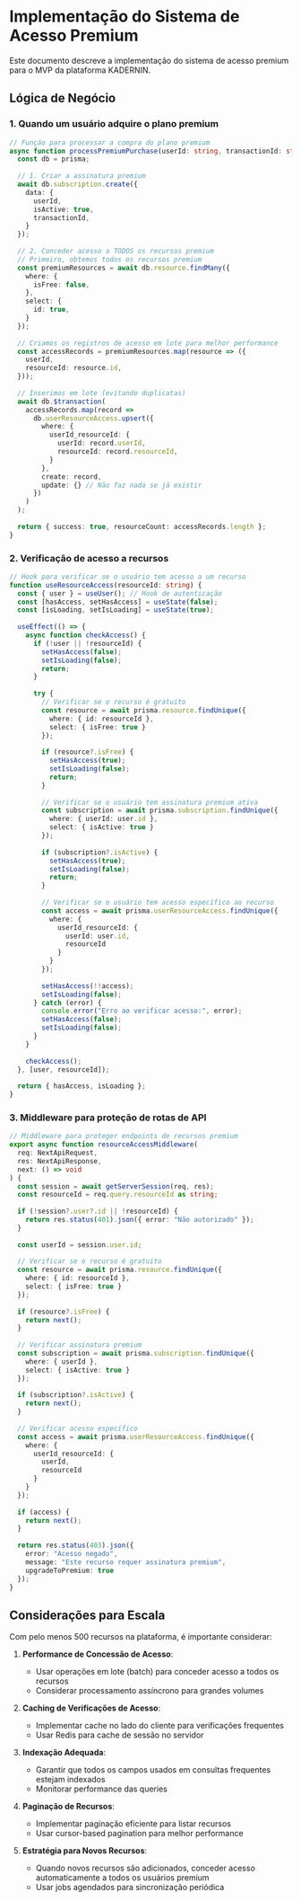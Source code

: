 # Implementação do Sistema de Acesso Premium

Este documento descreve a implementação do sistema de acesso premium para o MVP da plataforma KADERNIN.

## Lógica de Negócio

### 1. Quando um usuário adquire o plano premium

```typescript
// Função para processar a compra do plano premium
async function processPremiumPurchase(userId: string, transactionId: string) {
  const db = prisma;
  
  // 1. Criar a assinatura premium
  await db.subscription.create({
    data: {
      userId,
      isActive: true,
      transactionId,
    }
  });
  
  // 2. Conceder acesso a TODOS os recursos premium
  // Primeiro, obtemos todos os recursos premium
  const premiumResources = await db.resource.findMany({
    where: {
      isFree: false,
    },
    select: {
      id: true,
    }
  });
  
  // Criamos os registros de acesso em lote para melhor performance
  const accessRecords = premiumResources.map(resource => ({
    userId,
    resourceId: resource.id,
  }));
  
  // Inserimos em lote (evitando duplicatas)
  await db.$transaction(
    accessRecords.map(record => 
      db.userResourceAccess.upsert({
        where: {
          userId_resourceId: {
            userId: record.userId,
            resourceId: record.resourceId,
          }
        },
        create: record,
        update: {} // Não faz nada se já existir
      })
    )
  );
  
  return { success: true, resourceCount: accessRecords.length };
}
```

### 2. Verificação de acesso a recursos

```typescript
// Hook para verificar se o usuário tem acesso a um recurso
function useResourceAccess(resourceId: string) {
  const { user } = useUser(); // Hook de autenticação
  const [hasAccess, setHasAccess] = useState(false);
  const [isLoading, setIsLoading] = useState(true);
  
  useEffect(() => {
    async function checkAccess() {
      if (!user || !resourceId) {
        setHasAccess(false);
        setIsLoading(false);
        return;
      }
      
      try {
        // Verificar se o recurso é gratuito
        const resource = await prisma.resource.findUnique({
          where: { id: resourceId },
          select: { isFree: true }
        });
        
        if (resource?.isFree) {
          setHasAccess(true);
          setIsLoading(false);
          return;
        }
        
        // Verificar se o usuário tem assinatura premium ativa
        const subscription = await prisma.subscription.findUnique({
          where: { userId: user.id },
          select: { isActive: true }
        });
        
        if (subscription?.isActive) {
          setHasAccess(true);
          setIsLoading(false);
          return;
        }
        
        // Verificar se o usuário tem acesso específico ao recurso
        const access = await prisma.userResourceAccess.findUnique({
          where: {
            userId_resourceId: {
              userId: user.id,
              resourceId
            }
          }
        });
        
        setHasAccess(!!access);
        setIsLoading(false);
      } catch (error) {
        console.error("Erro ao verificar acesso:", error);
        setHasAccess(false);
        setIsLoading(false);
      }
    }
    
    checkAccess();
  }, [user, resourceId]);
  
  return { hasAccess, isLoading };
}
```

### 3. Middleware para proteção de rotas de API

```typescript
// Middleware para proteger endpoints de recursos premium
export async function resourceAccessMiddleware(
  req: NextApiRequest,
  res: NextApiResponse,
  next: () => void
) {
  const session = await getServerSession(req, res);
  const resourceId = req.query.resourceId as string;
  
  if (!session?.user?.id || !resourceId) {
    return res.status(401).json({ error: "Não autorizado" });
  }
  
  const userId = session.user.id;
  
  // Verificar se o recurso é gratuito
  const resource = await prisma.resource.findUnique({
    where: { id: resourceId },
    select: { isFree: true }
  });
  
  if (resource?.isFree) {
    return next();
  }
  
  // Verificar assinatura premium
  const subscription = await prisma.subscription.findUnique({
    where: { userId },
    select: { isActive: true }
  });
  
  if (subscription?.isActive) {
    return next();
  }
  
  // Verificar acesso específico
  const access = await prisma.userResourceAccess.findUnique({
    where: {
      userId_resourceId: {
        userId,
        resourceId
      }
    }
  });
  
  if (access) {
    return next();
  }
  
  return res.status(403).json({ 
    error: "Acesso negado", 
    message: "Este recurso requer assinatura premium",
    upgradeToPremium: true
  });
}
```

## Considerações para Escala

Com pelo menos 500 recursos na plataforma, é importante considerar:

1. **Performance de Concessão de Acesso**:
   - Usar operações em lote (batch) para conceder acesso a todos os recursos
   - Considerar processamento assíncrono para grandes volumes

2. **Caching de Verificações de Acesso**:
   - Implementar cache no lado do cliente para verificações frequentes
   - Usar Redis para cache de sessão no servidor

3. **Indexação Adequada**:
   - Garantir que todos os campos usados em consultas frequentes estejam indexados
   - Monitorar performance das queries

4. **Paginação de Recursos**:
   - Implementar paginação eficiente para listar recursos
   - Usar cursor-based pagination para melhor performance

5. **Estratégia para Novos Recursos**:
   - Quando novos recursos são adicionados, conceder acesso automaticamente a todos os usuários premium
   - Usar jobs agendados para sincronização periódica
